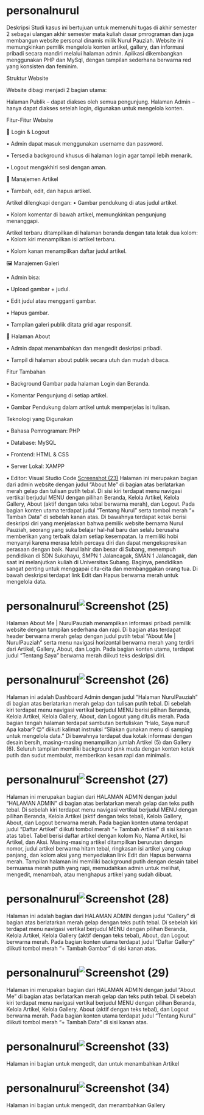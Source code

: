 # personalnurul
Deskripsi
Studi kasus ini bertujuan untuk memenuhi tugas di akhir semester 2 sebagai ulangan akhir semester mata kuliah dasar pmrograman dan juga membangun website personal dinamis milik Nurul Pauziah. Website ini memungkinkan pemilik mengelola konten artikel, gallery, dan informasi pribadi secara mandiri melalui halaman admin. Aplikasi dikembangkan menggunakan PHP dan MySql, dengan tampilan sederhana berwarna red yang konsisten dan feminim.

Struktur Website

Website dibagi menjadi 2 bagian utama:

Halaman Publik – dapat diakses oleh semua pengunjung.
Halaman Admin – hanya dapat diakses setelah login, digunakan untuk mengelola konten.

Fitur-Fitur Website

🔐 Login & Logout

• Admin dapat masuk menggunakan username dan password.

• Tersedia background khusus di halaman login agar tampil lebih menarik.

• Logout mengakhiri sesi dengan aman.

📰 Manajemen Artikel

• Tambah, edit, dan hapus artikel.

Artikel dilengkapi dengan:
• Gambar pendukung di atas judul artikel.

• Kolom komentar di bawah artikel, memungkinkan pengunjung menanggapi.

Artikel terbaru ditampilkan di halaman beranda dengan tata letak dua kolom:
• Kolom kiri menampilkan isi artikel terbaru.

• Kolom kanan menampilkan daftar judul artikel.

🖼️ Manajemen Galeri

• Admin bisa:

• Upload gambar + judul.

• Edit judul atau mengganti gambar.

• Hapus gambar.

• Tampilan galeri publik ditata grid agar responsif.

👤 Halaman About

• Admin dapat menambahkan dan mengedit deskripsi pribadi.

• Tampil di halaman about publik secara utuh dan mudah dibaca.

Fitur Tambahan

• Background Gambar pada halaman Login dan Beranda.

• Komentar Pengunjung di setiap artikel.

• Gambar Pendukung dalam artikel untuk memperjelas isi tulisan.

Teknologi yang Digunakan

• Bahasa Pemrograman: PHP

• Database: MySQL

• Frontend: HTML & CSS

• Server Lokal: XAMPP

• Editor: Visual Studio Code
[Screenshot (23)](https://github.com/user-attachments/assets/440523a0-e8df-4afd-b309-79b11de8cc53)
Halaman ini merupakan bagian dari admin website dengan judul “About Me” di bagian atas berlatarkan merah gelap dan tulisan putih tebal. Di sisi kiri terdapat menu navigasi vertikal berjudul MENU dengan pilihan Beranda, Kelola Artikel, Kelola Gallery, About (aktif dengan teks tebal berwarna merah), dan Logout. Pada bagian konten utama terdapat judul “Tentang Nurul” serta tombol merah “+ Tambah Data” di sebelah kanan atas. Di bawahnya terdapat kotak berisi deskripsi diri yang menjelaskan bahwa pemilik website bernama Nurul Pauziah, seorang yang suka belajar hal-hal baru dan selalu berusaha memberikan yang terbaik dalam setiap kesempatan. Ia memiliki hobi menyanyi karena merasa lebih percaya diri dan dapat mengekspresikan perasaan dengan baik. Nurul lahir dan besar di Subang, menempuh pendidikan di SDN Sukahayu, SMPN 1 Jalancagak, SMAN 1 Jalancagak, dan saat ini melanjutkan kuliah di Universitas Subang. Baginya, pendidikan sangat penting untuk menggapai cita-cita dan membanggakan orang tua. Di bawah deskripsi terdapat link Edit dan Hapus berwarna merah untuk mengelola data.
# personalnurul![Screenshot (25)](https://github.com/user-attachments/assets/fb193aea-ad1c-4221-ade1-b47acf903ca8)
Halaman About Me | NurulPauziah menampilkan informasi pribadi pemilik website dengan tampilan sederhana dan rapi. Di bagian atas terdapat header berwarna merah gelap dengan judul putih tebal “About Me | NurulPauziah” serta menu navigasi horizontal berwarna merah yang terdiri dari Artikel, Gallery, About, dan Login. Pada bagian konten utama, terdapat judul “Tentang Saya” berwarna merah diikuti teks deskripsi diri.
# personalnurul![Screenshot (26)](https://github.com/user-attachments/assets/5cee069e-fa97-44df-8c7f-bd033a9c733e)
Halaman ini adalah Dashboard Admin dengan judul “Halaman NurulPauziah” di bagian atas berlatarkan merah gelap dan tulisan putih tebal. Di sebelah kiri terdapat menu navigasi vertikal berjudul MENU berisi pilihan Beranda, Kelola Artikel, Kelola Gallery, About, dan Logout yang ditulis merah. Pada bagian tengah halaman terdapat sambutan bertuliskan “Halo, Saya nurul! Apa kabar? 😊” diikuti kalimat instruksi “Silakan gunakan menu di samping untuk mengelola data.” Di bawahnya terdapat dua kotak informasi dengan desain bersih, masing-masing menampilkan jumlah Artikel (5) dan Gallery (6). Seluruh tampilan memiliki background pink muda dengan konten kotak putih dan sudut membulat, memberikan kesan rapi dan minimalis. 
# personalnurul![Screenshot (27)](https://github.com/user-attachments/assets/ffd955b0-1ecc-4e06-91d6-bf9c1a6c713c)
Halaman ini merupakan bagian dari HALAMAN ADMIN dengan judul “HALAMAN ADMIN” di bagian atas berlatarkan merah gelap dan teks putih tebal. Di sebelah kiri terdapat menu navigasi vertikal berjudul MENU dengan pilihan Beranda, Kelola Artikel (aktif dengan teks tebal), Kelola Gallery, About, dan Logout berwarna merah. Pada bagian konten utama terdapat judul “Daftar Artikel” diikuti tombol merah “+ Tambah Artikel” di sisi kanan atas tabel. Tabel berisi daftar artikel dengan kolom No, Nama Artikel, Isi Artikel, dan Aksi. Masing-masing artikel ditampilkan berurutan dengan nomor, judul artikel berwarna hitam tebal, ringkasan isi artikel yang cukup panjang, dan kolom aksi yang menyediakan link Edit dan Hapus berwarna merah. Tampilan halaman ini memiliki background putih dengan desain tabel bernuansa merah putih yang rapi, memudahkan admin untuk melihat, mengedit, menambah, atau menghapus artikel yang sudah dibuat.
# personalnurul![Screenshot (28)](https://github.com/user-attachments/assets/884ebf1a-cadf-425f-9b5e-2c5c7277e804)
Halaman ini adalah bagian dari HALAMAN ADMIN dengan judul “Gallery” di bagian atas berlatarkan merah gelap dengan teks putih tebal. Di sebelah kiri terdapat menu navigasi vertikal berjudul MENU dengan pilihan Beranda, Kelola Artikel, Kelola Gallery (aktif dengan teks tebal), About, dan Logout berwarna merah. Pada bagian konten utama terdapat judul “Daftar Gallery” diikuti tombol merah “+ Tambah Gambar” di sisi kanan atas.
# personalnurul![Screenshot (29)](https://github.com/user-attachments/assets/79efbfad-cff3-478e-8905-6323bf8b2778)
Halaman ini merupakan bagian dari HALAMAN ADMIN dengan judul “About Me” di bagian atas berlatarkan merah gelap dan teks putih tebal. Di sebelah kiri terdapat menu navigasi vertikal berjudul MENU dengan pilihan Beranda, Kelola Artikel, Kelola Gallery, About (aktif dengan teks tebal), dan Logout berwarna merah. Pada bagian konten utama terdapat judul “Tentang Nurul” diikuti tombol merah “+ Tambah Data” di sisi kanan atas.
# personalnurul![Screenshot (33)](https://github.com/user-attachments/assets/ef0441cb-cbd7-4794-92f7-a21cc44c84db)
Halaman ini bagian untuk mengedit, dan untuk menambahkan Artikel 
# personalnurul![Screenshot (34)](https://github.com/user-attachments/assets/dbc34349-47fb-49b7-a6fd-3ef7fa81ede3)
Halaman ini bagian untuk mengedit, dan menambahkan Gallery


